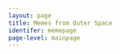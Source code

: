 ```yaml
---
layout: page
title: Memes from Outer Space
identifer: memepage
page-level: mainpage
---
```

<!-- This the page where memes will appear.

![Astrophysicist with telescope dying star](assets/images/memes/dyingstarmeme1.jpg)

Astrophysicist with telescope. -->

<div class="box alt">
                <div class="row 50% uniform">
                    <div class="4u"><span class="image fit"><img src="assets/images/memes/memes-01.jpg" alt="" /></span></div>
                    <div class="4u$"><span class="image fit"><img src="assets/images/memes/memes-02.jpg" alt="" /></span></div>
                    <!-- Break -->
                    <div class="4u"><span class="image fit"><img src="assets/images/memes/memes-03.jpg" alt="" /></span></div>
                    <div class="4u$"><span class="image fit"><img src="assets/images/memes/memes-04.jpg" alt="" /></span></div>
                    <!-- Break -->
                    <div class="4u"><span class="image fit"><img src="assets/images/memes/memes-05.jpg" alt="" /></span></div>
                    <div class="4u$"><span class="image fit"><img src="assets/images/memes/memes-06.jpg" alt="" /></span></div>
                    <!-- Break -->
                    <div class="4u"><span class="image fit"><img src="assets/images/memes/memes-07.jpg" alt="" /></span></div>
                    <div class="4u$"><span class="image fit"><img src="assets/images/memes/memes-08.jpg" alt="" /></span></div>
                </div>
            </div>
